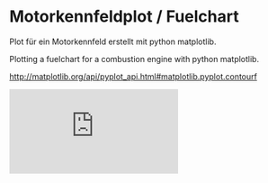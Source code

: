 # Motorkennfeldplot / Fuelchart
Plot für ein Motorkennfeld erstellt mit python matplotlib.

Plotting a fuelchart for a combustion engine with python matplotlib.

http://matplotlib.org/api/pyplot_api.html#matplotlib.pyplot.contourf

![Plot](https://github.com/BMaxV/Motorkennfeldplot/Fuelchart.pdf)
